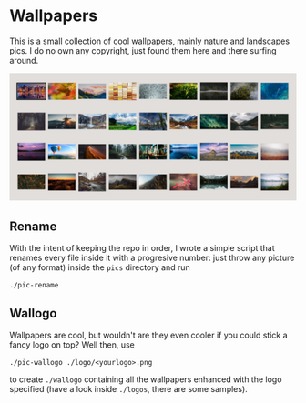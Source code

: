 # Wallpapers

This is a small collection of cool wallpapers, mainly nature and landscapes
pics. I do no own any copyright, just found them here and there surfing around.

![](assets/scrot2.png)




## Rename

With the intent of keeping the repo in order, I wrote a simple script that
renames every file inside it with a progresive number: just throw any picture
(of any format) inside the `pics` directory and run

```
./pic-rename
```




## Wallogo

Wallpapers are cool, but wouldn't are they even cooler if you could stick a fancy
logo on top? Well then, use

```
./pic-wallogo ./logo/<yourlogo>.png
```

to create `./wallogo` containing all the wallpapers enhanced with the logo
specified (have a look inside `./logos`, there are some samples).
